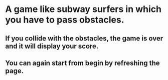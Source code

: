 # A game like subway surfers in which you have to pass obstacles.

## If you collide with the obstacles, the game is over and it will display your score.

## You can again start from begin by refreshing the page.